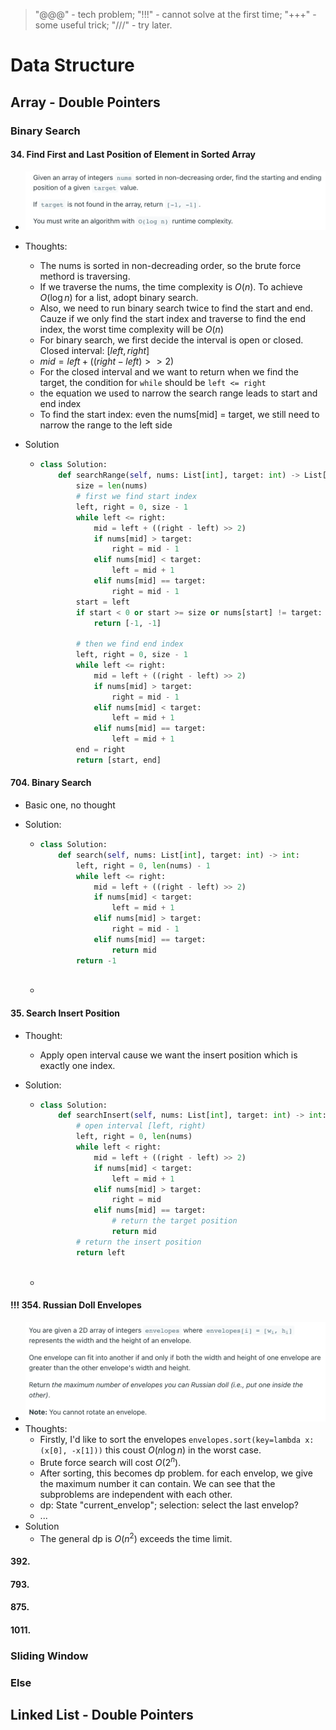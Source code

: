 >   "@@@" - tech problem; "!!!" - cannot solve at the first time; "+++" - some useful trick; "///" - try later.

# Data Structure

## Array - Double Pointers

### Binary Search

#### 34. Find First and Last Position of Element in Sorted Array

*   ![image-20220628135534186](coding_review_v1.0.assets/image-20220628135534186.png)

*   Thoughts:

    *   The nums is sorted in non-decreading order, so the brute force methord is traversing.
    *   If we traverse the nums, the time complexity is $O(n)$. To achieve $O(\log n)$ for a list, adopt binary search.
    *   Also, we need to run binary search twice to find the start and end. Cauze if we only find the start index and traverse to find the end index, the worst time complexity will be $O(n)$
    *   For binary search, we first decide the interval is open or closed. Closed interval: $[left, right]$
    *   $mid = left + ((right - left) >> 2)$
    *   For the closed interval and we want to return when we find the target, the condition for `while` should be `left <= right`
    *   the equation we used to narrow the search range leads to start and end index
    *   To find the start index: even the nums[mid] = target, we still need to narrow the range to the left side

*   Solution

    *   ```python
        class Solution:
            def searchRange(self, nums: List[int], target: int) -> List[int]:
                size = len(nums)
                # first we find start index
                left, right = 0, size - 1
                while left <= right:
                    mid = left + ((right - left) >> 2)
                    if nums[mid] > target:
                        right = mid - 1
                    elif nums[mid] < target:
                        left = mid + 1
                    elif nums[mid] == target:
                        right = mid - 1
                start = left
                if start < 0 or start >= size or nums[start] != target:
                    return [-1, -1]
                
                # then we find end index
                left, right = 0, size - 1
                while left <= right:
                    mid = left + ((right - left) >> 2)
                    if nums[mid] > target:
                        right = mid - 1
                    elif nums[mid] < target:
                        left = mid + 1
                    elif nums[mid] == target:
                        left = mid + 1
                end = right
                return [start, end]
        
        ```

    

#### 704. Binary Search

*   Basic one, no thought

*   Solution:

    *   ```python
        class Solution:
            def search(self, nums: List[int], target: int) -> int:
                left, right = 0, len(nums) - 1
                while left <= right:
                    mid = left + ((right - left) >> 2)
                    if nums[mid] < target:
                        left = mid + 1
                    elif nums[mid] > target:
                        right = mid - 1
                    elif nums[mid] == target:
                        return mid
                return -1
            
        ```

    *   

#### 35. Search Insert Position

*   Thought:

    *   Apply open interval cause we want the insert position which is exactly one index.

*   Solution:

    *   ```python
        class Solution:
            def searchInsert(self, nums: List[int], target: int) -> int:
                # open interval [left, right)
                left, right = 0, len(nums)
                while left < right:
                    mid = left + ((right - left) >> 2)
                    if nums[mid] < target:
                        left = mid + 1
                    elif nums[mid] > target:
                        right = mid
                    elif nums[mid] == target:
                        # return the target position
                        return mid
                # return the insert position
                return left
                
        ```

    *   

#### !!! 354. Russian Doll Envelopes

*   ![image-20220628150031466](coding_review_v1.0.assets/image-20220628150031466.png)
*   Thoughts:
    *   Firstly, I'd like to sort the envelopes `envelopes.sort(key=lambda x:(x[0], -x[1]))` this coust $O(n\log n)$ in the worst case.
    *   Brute force search will cost $O(2^n)$.
    *   After sorting, this becomes dp problem. for each envelop, we give the maximum number it can contain. We can see that the subproblems are independent with each other. 
    *   dp: State "current_envelop"; selection: select the last envelop?
    *   ...
*   Solution
    *   The general dp is $O(n^2)$ exceeds the time limit.

#### 392.

#### 793. 

#### 875. 

#### 1011. 

### Sliding Window

### Else

## Linked List - Double Pointers



